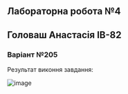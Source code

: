 ## Лабораторна робота №4
## Головаш Анастасія ІВ-82
### Варіант №205
Результат виконня завдання:

![image](https://user-images.githubusercontent.com/47688846/77672482-a3f67300-6f91-11ea-9827-24906c778999.png)
